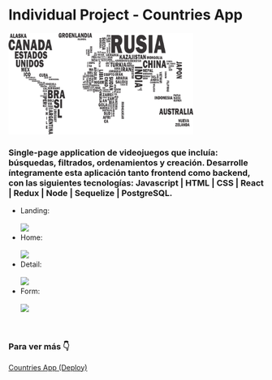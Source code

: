 <h1>Individual Project - Countries App</h1>

<p align="left">
  <img height="200" src="./countries.png" />
</p>

<h3>Single-page application de videojuegos que incluía: búsquedas, filtrados, ordenamientos y creación. Desarrolle íntegramente esta aplicación tanto frontend como backend, con las siguientes tecnologías: Javascript | HTML | CSS | React | Redux | Node | Sequelize | PostgreSQL.</h3>

<ul>
   <li>
     Landing:
     <br>
     <br>
     <img src="https://user-images.githubusercontent.com/104529671/200450701-274972a8-19e5-456c-9f28-594127895945.png" />
   </li>
  <li>
     Home:
     <br>
     <br>
     <img src="https://user-images.githubusercontent.com/104529671/200450997-e85849b7-d049-4728-a71c-ffeb53e13854.png" />
   </li>
  <li>
     Detail:
     <br>
     <br>
     <img src="https://user-images.githubusercontent.com/104529671/200451311-63b5a031-9ee4-4228-afb8-366af17d6788.png" />
   </li>
  <li>
     Form:
     <br>
     <br>
     <img src="https://user-images.githubusercontent.com/104529671/200451692-73d43dfc-bac1-479e-b1a6-71ffd993e032.png" />
   </li>
</ul>
<br>
<h3>
  Para ver más 👇
</h3>
<a href="https://countriesapp-owkdmfn2r-facundomartinez14.vercel.app" fontSize="34" onclick="window.open('anotherpage.html', '_blank');">
  Countries App (Deploy)
</a>
